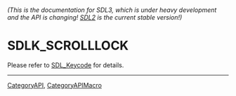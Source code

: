###### (This is the documentation for SDL3, which is under heavy development and the API is changing! [SDL2](https://wiki.libsdl.org/SDL2/) is the current stable version!)
# SDLK_SCROLLLOCK

Please refer to [SDL_Keycode](SDL_Keycode) for details.

----
[CategoryAPI](CategoryAPI), [CategoryAPIMacro](CategoryAPIMacro)


